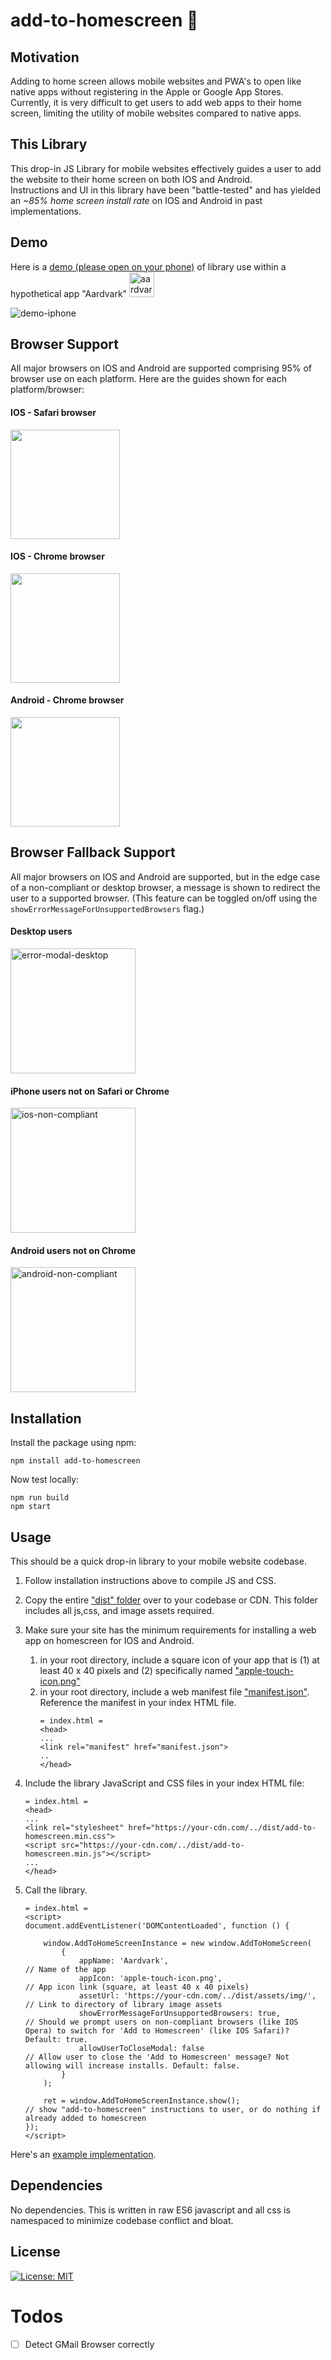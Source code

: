 # add-to-homescreen 📱

## Motivation
Adding to home screen allows mobile websites and PWA's to open like native apps without registering in the Apple or Google App Stores. Currently, it is very difficult to get users to add web apps to their home screen, limiting the utility of mobile websites compared to native apps.

## This Library
This drop-in JS Library for mobile websites effectively guides a user to add the website to their home screen on both IOS and Android.
</br>
Instructions and UI in this library have been "battle-tested" and has yielded an *~85% home screen install rate* on IOS and Android in past implementations.

## Demo
Here is a [demo (please open on your phone)](https://philfung.github.io) of library use within a hypothetical app "Aardvark" <img width="40" alt="aardvark-icon" src="https://github.com/philfung/add-to-homescreen/assets/1054593/e933af84-9225-4079-8fd7-5af525878693">

![demo-iphone](https://github.com/philfung/add-to-homescreen/assets/1054593/855108a0-e0ed-4213-8789-76d59345dd46)


## Browser Support
All major browsers on IOS and Android are supported comprising 95% of browser use on each platform.
Here are the guides shown for each platform/browser:
#### IOS - Safari browser
<img src="https://github.com/philfung/add-to-homescreen/assets/1054593/f4f763e6-a3fa-4871-ae4a-699fd57bbcf6" width="175"/>

#### IOS - Chrome browser
<img src="https://github.com/philfung/add-to-homescreen/assets/1054593/122d6a59-4657-421f-8c9f-17e6467b8485)" width="175"/>

#### Android - Chrome browser
<img src="https://github.com/philfung/add-to-homescreen/assets/1054593/53f06e82-61f3-4173-890e-0a6a42026dea)" width="175"/>

## Browser Fallback Support
All major browsers on IOS and Android are supported, but in the edge case of a non-compliant or desktop browser, a message is shown to redirect the user to a supported browser.  (This feature can be toggled on/off using the `showErrorMessageForUnsupportedBrowsers` flag.)

#### Desktop users
<img width="200" alt="error-modal-desktop" src="https://github.com/philfung/add-to-homescreen/assets/1054593/83c07702-15b6-4bd3-a362-1b846ab381a7">

#### iPhone users not on Safari or Chrome
<img width="200" alt="ios-non-compliant" src="https://github.com/philfung/add-to-homescreen/assets/1054593/054f7a08-4576-4452-93e9-5810969c0653">

#### Android users not on Chrome
<img width="200" alt="android-non-compliant" src="https://github.com/philfung/add-to-homescreen/assets/1054593/0072304f-4ec5-4cab-b14b-e96a5226ae79">

## Installation
Install the package using npm:

```
npm install add-to-homescreen
```

Now test locally:
```
npm run build
npm start
```

## Usage
This should be a quick drop-in library to your mobile website codebase. 

1. Follow installation instructions above to compile JS and CSS.
2. Copy the entire ["dist" folder](https://github.com/philfung/add-to-homescreen/tree/main/dist) over to your codebase or CDN. 
   This folder includes all js,css, and image assets required.

3. Make sure your site has the minimum requirements for installing a web app on homescreen for IOS and Android.
    1. in your root directory, include a square icon of your app that is (1) at least 40 x 40 pixels and (2) specifically named ["apple-touch-icon.png"](https://github.com/philfung/add-to-homescreen/blob/main/apple-touch-icon.png)    
    2. in your root directory, include a web manifest file ["manifest.json"](https://github.com/philfung/add-to-homescreen/blob/main/manifest.json). Reference the manifest in your index HTML file. 
        ```
        = index.html =
        <head>
        ...
        <link rel="manifest" href="manifest.json">
        ..
        </head>
        ```
4. Include the library JavaScript and CSS files in your index HTML file:

    ```
    = index.html =
    <head>
    ...
    <link rel="stylesheet" href="https://your-cdn.com/../dist/add-to-homescreen.min.css">
    <script src="https://your-cdn.com/../dist/add-to-homescreen.min.js"></script>
    ...
    </head>
    ```

5. Call the library.

    ```
    = index.html =
    <script>
    document.addEventListener('DOMContentLoaded', function () {

        window.AddToHomeScreenInstance = new window.AddToHomeScreen(
            {
                appName: 'Aardvark',                                   // Name of the app
                appIcon: 'apple-touch-icon.png',                       // App icon link (square, at least 40 x 40 pixels)
                assetUrl: 'https://your-cdn.com/../dist/assets/img/',  // Link to directory of library image assets 
                showErrorMessageForUnsupportedBrowsers: true,          // Should we prompt users on non-compliant browsers (like IOS Opera) to switch for 'Add to Homescreen' (like IOS Safari)? Default: true.
                allowUserToCloseModal: false                           // Allow user to close the 'Add to Homescreen' message? Not allowing will increase installs. Default: false.
            }
        );
            
        ret = window.AddToHomeScreenInstance.show();                   // show "add-to-homescreen" instructions to user, or do nothing if already added to homescreen
    });
    </script>
    ```
Here's an [example implementation](https://github.com/philfung/add-to-homescreen/blob/main/index.html). 
## Dependencies

No dependencies. This is written in raw ES6 javascript and all css is namespaced to minimize codebase conflict and bloat.

## License
[![License: MIT](https://img.shields.io/badge/License-MIT-yellow.svg)](https://opensource.org/licenses/MIT)

# Todos
- [ ] Detect GMail Browser correctly







